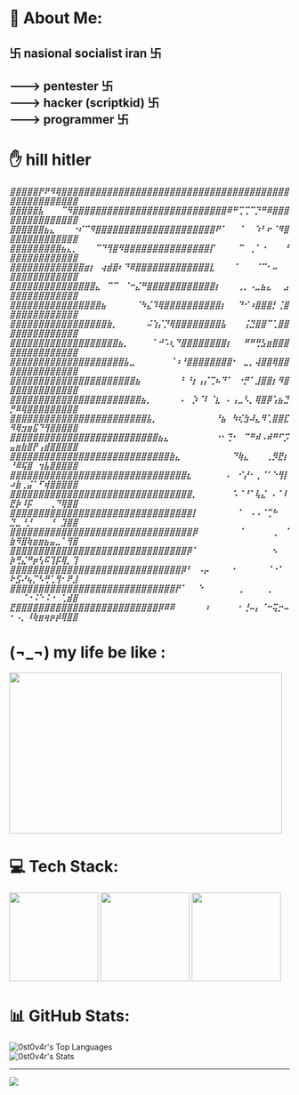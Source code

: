 # 💫 About Me:
<h2>卐 nasional socialist iran 卐<h2>---> pentester 卐<br>---> hacker (scriptkid) 卐<br>---> programmer 卐

# ✋ hill hitler
<h5>
⣿⣿⣿⣿⣿⡟⠟⠻⢿⣿⣿⣿⣿⣿⣿⣿⣿⣿⣿⣿⣿⣿⣿⣿⣿⣿⣿⣿⣿⣿⣿⣿⣿⣿⣿⣿⣿⣿⣿⣿⣿⣿⣿⣿⣿⣿⣿⣿⣿⣿⣿⣿⣿⣿⣿⣿⣿⣿⣿⣿⣿
⣿⣿⣿⣿⣿⣧⠀⠀⠀⠉⠻⣿⣿⣿⣿⣿⣿⣿⣿⣿⣿⣿⣿⣿⣿⣿⣿⣿⣿⣿⣿⣿⣿⣿⣿⣿⣿⣿⠿⠛⢉⢉⠉⡙⠛⠿⣿⣿⣿⣿⣿⣿⣿⣿⣿⣿⣿⣿⣿⣿⣿
⣿⣿⣿⣿⣿⣿⣦⣄⠀⠀⠀⠐⠎⠉⠻⣿⣿⣿⣿⣿⣿⣿⣿⣿⣿⣿⣿⣿⣿⣿⣿⣿⣿⣿⣿⣿⠟⠁⠀⠀⠈⠀⠀⠱⠃⠖⠈⠻⣿⣿⣿⣿⣿⣿⣿⣿⣿⣿⣿⣿⣿
⣿⣿⣿⣿⣿⣿⣿⣿⣿⣦⣄⡀⠀⠀⠀⠉⠙⢻⣿⠻⣿⣿⣿⣿⣿⣿⣿⣿⣿⣿⣿⣿⣿⣿⣿⡏⠀⠀⠀⠀⠉⠀⢀⠁⠐⠀⠀⠀⠘⣿⣿⣿⣿⣿⣿⣿⣿⣿⣿⣿⣿
⣿⣿⣿⣿⣿⣿⣿⣿⣿⣿⣿⣿⣿⣶⡆⠀⢴⣾⣿⠆⠙⠿⣿⣿⣿⣿⣿⣿⣿⣿⣿⣿⣿⣿⣿⣇⠀⠀⠀⠈⠀⠀⠀⠈⠉⠂⠤⠀⠀⣿⣿⣿⣿⣿⣿⣿⣿⣿⣿⣿⣿
⣿⣿⣿⣿⣿⣿⣿⣿⣿⣿⣿⣿⣿⣿⣿⣄⠀⠉⠉⠀⠈⠒⣌⠛⣿⣿⣿⣿⣿⣿⣿⣿⣿⣿⣿⣿⡆⠀⠀⠀⢀⡀⠠⣀⣦⣄⠀⠀⣠⣿⣿⣿⣿⣿⣿⣿⣿⣿⣿⣿⣿
⣿⣿⣿⣿⣿⣿⣿⣿⣿⣿⣿⣿⣿⣿⣿⣿⣦⠀⠀⠀⠀⠀⠈⠳⣌⠹⢿⣿⣿⣿⣿⣿⣿⣿⣿⣿⣿⡆⠀⠀⠙⠊⠰⣿⣿⣿⡃⢈⣿⣿⣿⣿⣿⣿⣿⣿⣿⣿⣿⣿⣿
⣿⣿⣿⣿⣿⣿⣿⣿⣿⣿⣿⣿⣿⣿⣿⣿⣿⣷⡀⠀⠀⠀⠀⠀⠬⢱⡌⡙⢿⣿⣿⣿⣿⣿⣿⣿⣿⣧⠀⠀⠀⢨⣙⣿⣿⠉⢁⣿⣿⣿⣿⣿⣿⣿⣿⣿⣿⣿⣿⣿⣿
⣿⣿⣿⣿⣿⣿⣿⣿⣿⣿⣿⣿⣿⣿⣿⣿⣿⣿⣿⣦⡀⠀⠀⠀⠀⠁⠚⠡⢆⠙⣿⣿⣿⣿⣿⣿⣿⣿⡆⠀⠀⠛⠛⢛⣣⣶⣿⣿⣿⣿⣿⣿⣿⣿⣿⣿⣿⣿⣿⣿⣿
⣿⣿⣿⣿⣿⣿⣿⣿⣿⣿⣿⣿⣿⣿⣿⣿⣿⣿⣿⣿⣧⣀⠀⠀⠀⠀⠀⠀⠈⠰⠘⣿⣿⣿⣿⣿⣿⣿⣿⠂⠀⣀⡀⢼⣿⣿⢿⣿⣿⣿⣿⣿⣿⣿⣿⣿⣿⣿⣿⣿⣿
⣿⣿⣿⣿⣿⣿⣿⣿⣿⣿⣿⣿⣿⣿⣿⣿⣿⣿⣿⣿⣿⣿⣦⠀⠀⠀⠀⠀⠀⠀⠃⠘⡆⢠⡌⢉⠦⠙⠁⠀⠐⡛⠁⣸⣿⣿⡆⠻⣿⣿⣿⣿⣿⣿⣿⣿⣿⣿⣿⣿⣿
⣿⣿⣿⣿⣿⣿⣿⣿⣿⣿⣿⣿⣿⣿⣿⣿⣿⣿⣿⣿⣿⣿⣿⣦⡀⠀⠀⠀⠀⠀⠄⠀⡱⠈⠇⠈⣆⠀⠄⢠⣀⠣⡀⢿⣿⡿⢡⣦⣙⡛⠿⢿⣿⣿⣿⣿⣿⣿⣿⣿⣿
⣿⣿⣿⣿⣿⣿⣿⣿⣿⣿⣿⣿⣿⣿⣿⣿⣿⣿⣿⣿⣿⣿⣿⣿⣧⡀⠀⠀⠀⠀⠀⠀⠀⠀⠀⠀⠘⣦⠀⠳⢎⣳⠼⣄⠻⢁⣿⣿⣏⠻⢿⣲⣶⣯⠙⢻⣿⣿⣿⣿⣿
⣿⣿⣿⣿⣿⣿⣿⣿⣿⣿⣿⣿⣿⣿⣿⣿⣿⣿⣿⣿⣿⣿⣿⣿⣿⣿⣦⣄⠀⠀⠀⠀⠀⠀⠀⠀⠐⠂⢙⠂⠀⠉⠛⠾⠠⠾⠛⠋⡩⣤⣶⣷⣿⡟⢠⣾⣿⣿⣿⣿⣿
⣿⣿⣿⣿⣿⣿⣿⣿⣿⣿⣿⣿⣿⣿⣿⣿⣿⣿⣿⣿⣿⣿⣿⣿⣿⣿⣿⣿⣷⣄⠀⠀⠀⠀⠀⠀⠀⠀⠀⠙⢷⣄⠀⠀⠀⢀⡻⣟⡆⠘⠿⢯⣿⠀⢲⣧⣿⣿⣿⣿⣿
⣿⣿⣿⣿⣿⣿⣿⣿⣿⣿⣿⣿⣿⣿⣿⣿⣿⣿⣿⣿⣿⣿⣿⣿⣿⣿⣿⣿⣿⣿⣿⣆⠀⠀⠀⠀⠀⠀⠄⠀⠊⡜⠂⢀⠈⠁⠑⢻⡇⠴⣷⢀⣬⠁⠋⢾⣿⣿⣿⣿⣿
⣿⣿⣿⣿⣿⣿⣿⣿⣿⣿⣿⣿⣿⣿⣿⣿⣿⣿⣿⣿⣿⣿⣿⣿⣿⣿⣿⣿⣿⣿⣿⣿⡀⠀⠀⠀⠀⠀⠀⠡⠈⠘⠁⢧⣌⠀⠄⠁⠇⣟⡷⠸⡯⠀⠀⠀⢀⠙⢿⣿⣿
⣿⣿⣿⣿⣿⣿⣿⣿⣿⣿⣿⣿⣿⣿⣿⣿⣿⣿⣿⣿⣿⣿⣿⣿⣿⣿⣿⣿⣿⣿⣿⣿⡇⠀⠀⠀⠀⠀⠀⠀⠁⠀⠠⠠⠈⢉⠓⠀⠀⣙⣀⠘⡘⠀⠀⠀⠘⠀⣹⣿⣿
⣿⣿⣿⣿⣿⣿⣿⣿⣿⣿⣿⣿⣿⣿⣿⣿⣿⣿⣿⣿⣿⣿⣿⣿⣿⣿⣿⣿⣿⣿⣿⣿⡿⠀⠀⠀⠀⠀⠀⠀⠈⠀⠀⠀⠀⠀⢀⠀⠈⣷⠻⣿⢷⣶⣶⣦⣤⣀⠁⢻⣿
⣿⣿⣿⣿⣿⣿⣿⣿⣿⣿⣿⣿⣿⣿⣿⣿⣿⣿⣿⣿⣿⣿⣿⣿⣿⣿⣿⣿⣿⣿⣿⡿⠁⠀⠀⠀⠀⠀⠀⠀⠀⠀⠀⠀⠀⠀⠢⠀⠀⡷⢛⣌⠛⡶⢣⠯⢹⡯⢿⡀⢹
⣿⣿⣿⣿⣿⣿⣿⣿⣿⣿⣿⣿⣿⣿⣿⣿⣿⣿⣿⣿⣿⣿⣿⣿⣿⣿⣿⣿⣿⣿⡿⠃⠀⠠⡤⠀⠀⠀⠀⠂⠀⠀⠀⠀⠀⠈⠐⠁⠀⠗⣫⠜⢦⡉⠣⢛⢁⢻⠂⠟⣸
⣿⣿⣿⣿⣿⣿⣿⣿⣿⣿⣿⣿⣿⣿⣿⣿⣿⣿⣿⣿⣿⣿⣿⣿⣿⣿⣿⣿⣿⡟⠁⠀⠀⠑⠀⠀⠀⠀⠀⠀⢀⠀⠀⠀⠀⢀⠀⠀⠀⠀⠀⠈⠐⠨⠑⠨⠐⠀⢁⣾⣿
⣟⣿⣿⣿⣿⣿⣿⣿⣿⣿⣿⣿⣿⣿⣿⣿⣿⣿⣿⣿⣿⣿⣿⣿⣿⣿⡿⠿⠿⠀⠀⠀⠀⠀⠰⠀⠀⠀⠀⠀⠂⢘⠤⡄⠈⠒⢭⡒⠤⠂⠠⡀⠸⢷⣶⢶⡶⡾⢿⣿⣿
</h5>

# (¬_¬) my life be like :

<img src="https://github.com/user-attachments/assets/c4d03f9d-b06c-4045-b9a9-cc65a2c7c8f6" width="490" height="290" />

# 💻 Tech Stack:
<img src="https://github.com/user-attachments/assets/2b469ff4-61fa-4e4a-8613-d06a9f62b74c" width="160" height="160" />
<img src="https://github.com/user-attachments/assets/5f5ddde9-e5b4-40d8-a9a3-ad632e7c28f7" width="160" height="160" />
<img src="https://github.com/user-attachments/assets/94c8b77d-056d-4005-93d1-cc5ba1605636" width="160" height="160" />

# 📊 GitHub Stats:
![0st0v4r's Top Languages](https://github-readme-stats.vercel.app/api/top-langs/?username=0st0v4r&theme=vue-dark&show_icons=true&hide_border=true&layout=compact) <br>
![0st0v4r's Stats](https://github-readme-stats.vercel.app/api?username=0st0v4r&theme=vue-dark&show_icons=true&hide_border=true&count_private=true)

---
[![](https://visitcount.itsvg.in/api?id=ostovar1389&icon=0&color=0)](https://visitcount.itsvg.in)

<!-- Proudly created with GPRM ( https://gprm.itsvg.in ) -->

